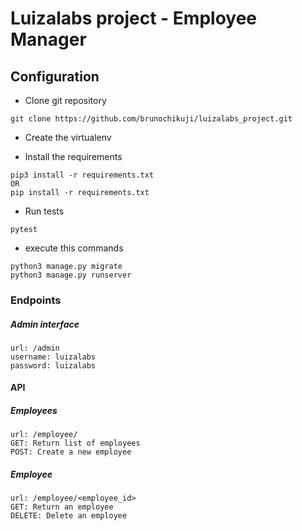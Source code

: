 # Luizalabs project - Employee Manager

## Configuration

- Clone git repository

```
git clone https://github.com/brunochikuji/luizalabs_project.git
```
- Create the virtualenv

- Install the requirements
```
pip3 install -r requirements.txt
OR
pip install -r requirements.txt
```

- Run tests
```
pytest
```

- execute this commands
```
python3 manage.py migrate
python3 manage.py runserver
```


### Endpoints

##### Admin interface
```
url: /admin
username: luizalabs
password: luizalabs
```

#### API
##### Employees
```
url: /employee/
GET: Return list of employees
POST: Create a new employee
```
##### Employee
```
url: /employee/<employee_id>
GET: Return an employee
DELETE: Delete an employee
```